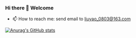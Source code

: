 ### Hi there 👋 Welcome
- 📫 How to reach me: send email to liuyao_0803@163.com


[![Anurag's GitHub stats](https://github-readme-stats.vercel.app/api?username=yaoliu0803&show_icons=true&theme=ambient_gradient)](https://github.com/anuraghazra/github-readme-stats)

<!--
theme=buefy
**yaoliu0803/yaoliu0803** is a ✨ _special_ ✨ repository because its `README.md` (this file) appears on your GitHub profile.

Here are some ideas to get you started:

- 🔭 I’m currently working on ...
- 🌱 I’m currently learning ...
- 👯 I’m looking to collaborate on ...
- 🤔 I’m looking for help with ...
- 💬 Ask me about ...
- 📫 How to reach me: ...
- 😄 Pronouns: ...
- ⚡ Fun fact: ...
-->
